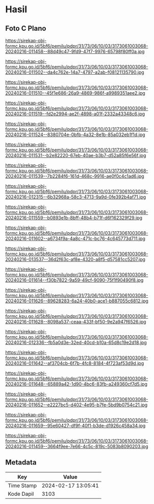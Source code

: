 # Hasil

## Foto C Plano

https://sirekap-obj-formc.kpu.go.id/5bf6/pemilu/pdpr/31/73/06/10/03/3173061003068-20240216-011458--88d49c47-9fd9-47f7-9976-65798f80ff0a.jpg

https://sirekap-obj-formc.kpu.go.id/5bf6/pemilu/pdpr/31/73/06/10/03/3173061003068-20240216-011502--da4c762e-14a7-4797-a2ab-f08121135790.jpg

https://sirekap-obj-formc.kpu.go.id/5bf6/pemilu/pdpr/31/73/06/10/03/3173061003068-20240216-011510--45f1e686-26a9-4869-986f-a9989351aee2.jpg

https://sirekap-obj-formc.kpu.go.id/5bf6/pemilu/pdpr/31/73/06/10/03/3173061003068-20240216-011519--fd2e2994-ae2f-4898-a01f-2332a43348c6.jpg

https://sirekap-obj-formc.kpu.go.id/5bf6/pemilu/pdpr/31/73/06/10/03/3173061003068-20240216-011524--8380704e-0bfb-4a32-8e1b-85a032eb1f1d.jpg

https://sirekap-obj-formc.kpu.go.id/5bf6/pemilu/pdpr/31/73/06/10/03/3173061003068-20240216-011531--b2e82220-67eb-40ae-b3b7-d52a85f6e56f.jpg

https://sirekap-obj-formc.kpu.go.id/5bf6/pemilu/pdpr/31/73/06/10/03/3173061003068-20240216-011539--7b2284f6-161d-468c-9916-ae0f0c4c1ad6.jpg

https://sirekap-obj-formc.kpu.go.id/5bf6/pemilu/pdpr/31/73/06/10/03/3173061003068-20240216-012315--6b32968a-58c3-4713-9a9d-0fe392b4af71.jpg

https://sirekap-obj-formc.kpu.go.id/5bf6/pemilu/pdpr/31/73/06/10/03/3173061003068-20240216-011559--b0893e1b-8bff-48b4-b71f-d6f162329f29.jpg

https://sirekap-obj-formc.kpu.go.id/5bf6/pemilu/pdpr/31/73/06/10/03/3173061003068-20240216-011602--a6734f9a-4a8c-471c-bc76-4c645773d711.jpg

https://sirekap-obj-formc.kpu.go.id/5bf6/pemilu/pdpr/31/73/06/10/03/3173061003068-20240216-013537--36d2f63c-af8e-4320-a8f5-d57581cc5207.jpg

https://sirekap-obj-formc.kpu.go.id/5bf6/pemilu/pdpr/31/73/06/10/03/3173061003068-20240216-011614--f30b7822-9a59-49cf-9090-75f1f90490f8.jpg

https://sirekap-obj-formc.kpu.go.id/5bf6/pemilu/pdpr/31/73/06/10/03/3173061003068-20240216-011626--89628283-6a24-40b0-ace1-b887055c6812.jpg

https://sirekap-obj-formc.kpu.go.id/5bf6/pemilu/pdpr/31/73/06/10/03/3173061003068-20240216-011628--8098a537-ceaa-433f-bf50-9e2a947f6526.jpg

https://sirekap-obj-formc.kpu.go.id/5bf6/pemilu/pdpr/31/73/06/10/03/3173061003068-20240216-012336--fb5a0d3e-32ed-40cd-b10a-65d8c19e2d18.jpg

https://sirekap-obj-formc.kpu.go.id/5bf6/pemilu/pdpr/31/73/06/10/03/3173061003068-20240216-011642--af3704cb-6f7b-4fc8-8184-4f723af53d9d.jpg

https://sirekap-obj-formc.kpu.go.id/5bf6/pemilu/pdpr/31/73/06/10/03/3173061003068-20240216-011648--65889a42-1d90-4bc6-83fb-a249360cf7d5.jpg

https://sirekap-obj-formc.kpu.go.id/5bf6/pemilu/pdpr/31/73/06/10/03/3173061003068-20240216-011652--e2227bc5-d402-4e95-b7fe-5bd9b0754c21.jpg

https://sirekap-obj-formc.kpu.go.id/5bf6/pemilu/pdpr/31/73/06/10/03/3173061003068-20240216-011659--95e60427-df9f-40f1-b3de-d1926c458a34.jpg

https://sirekap-obj-formc.kpu.go.id/5bf6/pemilu/pdpr/31/73/06/10/03/3173061003068-20240216-011459--3664f9ee-7e66-4c5c-819c-5083b8090203.jpg


## Metadata

| Key        | Value               |
| ---------- | ------------------- |
| Time Stamp | 2024-02-17 13:05:41 |
| Kode Dapil | 3103                |



